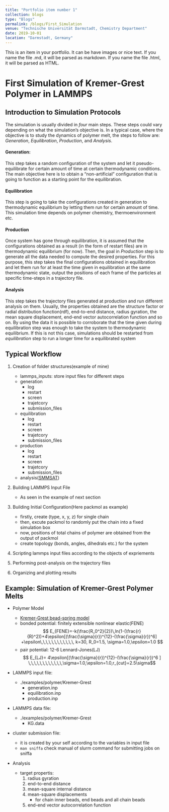 ```yaml
---
title: "Portfolio item number 1"
collection: blogs
type: "Blogs"
permalink: /blogs/First_Simulation
venue: "Technische Universität Darmstadt, Chemistry Department"
date: 2019-10-01
location: "Darmstadt, Germany"
---
```


This is an item in your portfolio. It can be have images or nice text. If you name the file .md, it will be parsed as markdown. If you name the file .html, it will be parsed as HTML. 



# First Simulation of Kremer-Grest Polymer in LAMMPS
## Introduction to Simulation Protocols
The simulation is usually divided in *four* main steps. These steps could vary depending on what the simulation’s objective is. In a typical case, where the objective is to study the dynamics of polymer melt, the steps to follow are: *Generation*, *Equilibration*, *Production*, and *Analysis*.

#### Generation: 
This step takes a random configuration of the system and let it pseudo-equilibrate for certain amount of time at certain thermodynamic conditions. The main objective here is to obtain a “non-artificial” configuration that is going to function as a starting point for the equilibration.

#### Equilibration
This step is going to take the configurations created in generation to thermodynamic equilibrium by letting them run for certain amount of time. This simulation time depends on polymer chemistry, thermoenvironment etc.

#### Production

Once system has gone through equilibration, it is assumed that the configurations obtained as a result (in the form of restart files) are in thermodynamic equilibrium (for now). Then, the goal in *Production* step is to generate all the data needed to compute the desired properties. For this purpose, this step takes the final configurations obtained in equilibration and let them run for at least the time given in equilibration at the same thermodynamic state, output the positions of each frame of the particles at specific time-steps in a trajectory file. 

#### Analysis
This step takes the trajectory files generated at production and run different analysis on them. Usually, the properties obtained are the structure factor or radial distribution function(rdf), end-to-end distance, radius gyration, the mean square displacement, end-end vector autocorrelation function and so on. By using the data it is possible to corroborate that the time given during equilibration step was enough to take the system to thermodynamic equilibrium. If this is not this case, simulations should be restarted from *equilibration* step to run a longer time for a equilibrated system

## Typical Workflow
1. Creation of folder structures(example of mine)
	* lammps_inputs: store input files for different steps
	* generation
		* log
		* restart
		* screen
		* trajetcory
		* submission_files 
	* equilibration
		* log
		* restart
		* screen
		* trajetcory
		* submission_files 
	* production
		* log
		* restart
		* screen
		* trajetcory
		* submission_files 
	* analysis([SMMSAT](https://github.com/Chenghao-Wu/SMMSAT))

2. Building LAMMPS Input File 
	* As seen in the example of next section

3. Building Initial Configuration(Here packmol as example)
	* firstly, create (type, x, y, z) for single chain
	* then, excute packmol to randomly put the chain into a fixed simulation box
	* now, positions of total chains of polymer are obtained from the output of packmol
	* create topology (bonds, angles, dihedrals etc.) for the system

4. Scripting lammps input files according to the objects of expriements

5. Performing post-analysis on the trajectory files

6. Organizing and plotting results 

## Example: Simulation of Kremer-Grest Polymer Melts
* Polymer Model
	* [Kremer-Grest bead-spring model](https://aip.scitation.org/doi/10.1063/1.458541)
	* bonded potential: finitely extensible nonlinear elastic(FENE)
$$ E_{FENE}=-k(\frac{R_0^2}{2})\,ln(1-(\frac{r}{R}^2))+4\epsilon[(\frac{\sigma}{r})^{12}-(\frac{\sigma}{r})^6] +\epsilon\,\,\,\,\,\,\,\,\,\,\,\, k=30, R_0=1.5, \sigma=1.0,\epsilon=1.0 $$
	* pair potential: 12-6 Lennard-Jones(LJ)
$$ E_{LJ}= 4\epsilon[(\frac{\sigma}{r})^{12}-(\frac{\sigma}{r})^6 ] \,\,\,\,\,\,\,\,\,\,\,\,\sigma=1.0,\epsilon=1.0,r_{cut}=2.5\sigma$$
* LAMMPS input file:
	* ./examples/polymer/Kremer-Grest 
		* generation.inp
		* equilibration.inp
		* production.inp
* LAMMPS data file:
	* ./examples/polymer/Kremer-Grest 
		* KG.data
* cluster submission file:
	* it is created by your self according to the variables in input file
	* ```man sniffa``` check manual of slurm command for submitting jobs on sniffa

* Analysis
	* target propertis: 
		1. radius gyration
		2. end-to-end distance
		3. mean-square internal distance
		3. mean-square displacements
			* for chain inner beads, end beads and all chain beads
		4. end-end vector autocorrelation function 
